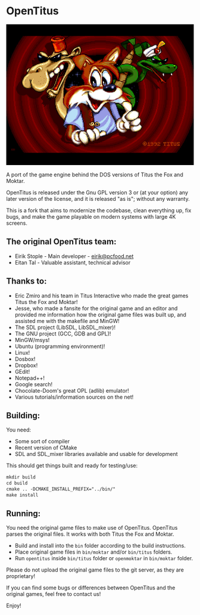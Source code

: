 # OpenTitus

![Game title screen](/docs/title.jpg)

A port of the game engine behind the DOS versions of Titus the Fox and Moktar.

OpenTitus is released under the Gnu GPL version 3 or (at your option) any later version of the license, and it is released "as is"; without any warranty.

This is a fork that aims to modernize the codebase, clean everything up, fix bugs, and make the game playable on modern systems with large 4K screens.

## The original OpenTitus team:
* Eirik Stople - Main developer - eirik@pcfood.net
* Eitan Tal - Valuable assistant, technical advisor

## Thanks to:
* Eric Zmiro and his team in Titus Interactive who made the great games Titus the Fox and Moktar!
* Jesse, who made a fansite for the original game and an editor and provided me information how the original game files was built up, and assisted me with the makefile and MinGW!
* The SDL project (LibSDL, LibSDL_mixer)!
* The GNU project (GCC, GDB and GPL)!
* MinGW/msys!
* Ubuntu (programming environment)!
* Linux!
* Dosbox!
* Dropbox!
* GEdit!
* Notepad++!
* Google search!
* Chocolate-Doom's great OPL (adlib) emulator!
* Various tutorials/information sources on the net!


## Building:
You need:
* Some sort of compiler
* Recent version of CMake
* SDL and SDL_mixer libraries available and usable for development

This should get things built and ready for testing/use:
```
mkdir build
cd build
cmake .. -DCMAKE_INSTALL_PREFIX="../bin/"
make install
```

## Running:
You need the original game files to make use of OpenTitus. OpenTitus parses the original files. It works with both Titus the Fox and Moktar.

* Build and install into the `bin` folder according to the build instructions.
* Place original game files in `bin/moktar` and/or `bin/titus` folders.
* Run `opentitus` inside `bin/titus` folder or `openmoktar` in `bin/moktar` folder.

Please do not upload the original game files to the git server, as they are proprietary!

If you can find some bugs or differences between OpenTitus and the original games, feel free to contact us!

Enjoy!
